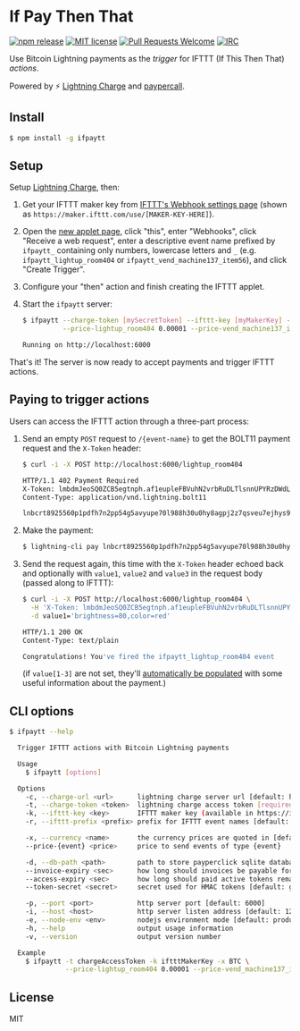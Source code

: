# If Pay Then That

[![npm release](https://img.shields.io/npm/v/ifpaytt.svg)](https://www.npmjs.com/package/ifpaytt)
[![MIT license](https://img.shields.io/github/license/ElementsProject/ifpaytt.svg)](https://github.com/ElementsProject/ifpaytt/blob/master/LICENSE)
[![Pull Requests Welcome](https://img.shields.io/badge/PRs-welcome-brightgreen.svg)](http://makeapullrequest.com)
[![IRC](https://img.shields.io/badge/chat-on%20freenode-brightgreen.svg)](https://webchat.freenode.net/?channels=lightning-charge)

Use Bitcoin Lightning payments as the _trigger_ for IFTTT (If This Then That) _actions_.

Powered by :zap: [Lightning Charge](https://github.com/ElementsProject/lightning-charge) and [paypercall](https://github.com/ElementsProject/paypercall).

## Install

```bash
$ npm install -g ifpaytt
```

## Setup

Setup [Lightning Charge](https://github.com/ElementsProject/lightning-charge), then:

1. Get your IFTTT maker key from [IFTTT's Webhook settings page](https://ifttt.com/services/maker_webhooks/settings)
   (shown as `https://maker.ifttt.com/use/[MAKER-KEY-HERE]`).

2. Open the [new applet page](https://ifttt.com/create), click "this", enter "Webhooks", click "Receive a web request",
   enter a descriptive event name prefixed by `ifpaytt_` containing only numbers, lowercase letters and `_`
   (e.g. `ifpaytt_lightup_room404` or `ifpaytt_vend_machine137_item56`),
   and click "Create Trigger".

3. Configure your "then" action and finish creating the IFTTT applet.

4. Start the `ifpaytt` server:

   ```bash
   $ ifpaytt --charge-token [mySecretToken] --ifttt-key [myMakerKey] --currency BTC \
             --price-lightup_room404 0.00001 --price-vend_machine137_item56 0.000063

   Running on http://localhost:6000
   ```

That's it! The server is now ready to accept payments and trigger IFTTT actions.

## Paying to trigger actions

Users can access the IFTTT action through a three-part process:

1. Send an empty `POST` request to `/{event-name}` to get the BOLT11 payment request and the `X-Token` header:

    ```bash
    $ curl -i -X POST http://localhost:6000/lightup_room404

    HTTP/1.1 402 Payment Required
    X-Token: lmbdmJeoSQ0ZCB5egtnph.af1eupleFBVuhN2vrbRuDLTlsnnUPYRzDWdL5HtWykY
    Content-Type: application/vnd.lightning.bolt11

    lnbcrt8925560p1pdfh7n2pp54g5avyupe70l988h30u0hy8agpj2z7qsveu7ejhys97j98rgez0...
    ```

2. Make the payment:

    ```bash
    $ lightning-cli pay lnbcrt8925560p1pdfh7n2pp54g5avyupe70l988h30u0hy8agpj2z7qsveu7ejhys97j98rgez0...
    ```

3. Send the request again, this time with the `X-Token` header echoed back and optionally
   with `value1`, `value2` and `value3` in the request body (passed along to IFTTT):

    ```bash
    $ curl -i -X POST http://localhost:6000/lightup_room404 \
      -H 'X-Token: lmbdmJeoSQ0ZCB5egtnph.af1eupleFBVuhN2vrbRuDLTlsnnUPYRzDWdL5HtWykY' \
      -d value1='brightness=80,color=red'

    HTTP/1.1 200 OK
    Content-Type: text/plain

    Congratulations! You've fired the ifpaytt_lightup_room404 event
    ```

    (if `value[1-3]` are not set, they'll [automatically be populated](https://github.com/ElementsProject/ifpaytt/blob/master/src/app.js#L40-L42)
    with some useful information about the payment.)

## CLI options

```bash
$ ifpaytt --help

  Trigger IFTTT actions with Bitcoin Lightning payments

  Usage
    $ ifpaytt [options]

  Options
    -c, --charge-url <url>      lightning charge server url [default: http://localhost:9112]
    -t, --charge-token <token>  lightning charge access token [required]
    -k, --ifttt-key <key>       IFTTT maker key (available in https://ifttt.com/services/maker_webhooks/settings) [required]
    -r, --ifttt-prefix <prefix> prefix for IFTTT event names [default: ifpaytt_]

    -x, --currency <name>       the currency prices are quoted in [default: BTC]
    --price-{event} <price>     price to send events of type {event}

    -d, --db-path <path>        path to store payperclick sqlite database [default: ifpaytt.db]
    --invoice-expiry <sec>      how long should invoices be payable for [default: 1 hour]
    --access-expiry <sec>       how long should paid active tokens remain valid for [default: 1 hour]
    --token-secret <secret>     secret used for HMAC tokens [default: generated based on {charge-token}]

    -p, --port <port>           http server port [default: 6000]
    -i, --host <host>           http server listen address [default: 127.0.0.1]
    -e, --node-env <env>        nodejs environment mode [default: production]
    -h, --help                  output usage information
    -v, --version               output version number

  Example
    $ ifpaytt -t chargeAccessToken -k iftttMakerKey -x BTC \
              --price-lightup_room404 0.00001 --price-vend_machine137_item56 0.00023
```

## License
MIT
